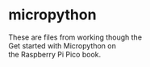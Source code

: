 # micropython

These are files from working though the  
Get started with Micropython on  
the Raspberry Pi Pico book.


